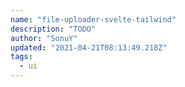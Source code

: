 ```yaml
---
name: "file-uploader-svelte-tailwind"
description: "TODO"
author: "SonuY"
updated: "2021-04-21T08:13:49.218Z"
tags: 
  - ui
---
```


